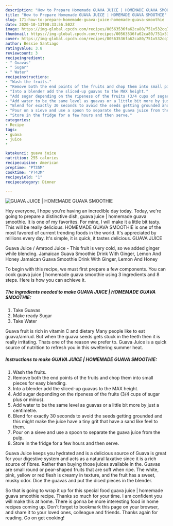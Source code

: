 ```yaml
---
description: "How to Prepare Homemade GUAVA JUICE | HOMEMADE GUAVA SMOOTHIE"
title: "How to Prepare Homemade GUAVA JUICE | HOMEMADE GUAVA SMOOTHIE"
slug: 171-how-to-prepare-homemade-guava-juice-homemade-guava-smoothie
date: 2020-10-13T00:33:56.502Z
image: https://img-global.cpcdn.com/recipes/00563536fa62ca80/751x532cq70/guava-juice-homemade-guava-smoothie-recipe-main-photo.jpg
thumbnail: https://img-global.cpcdn.com/recipes/00563536fa62ca80/751x532cq70/guava-juice-homemade-guava-smoothie-recipe-main-photo.jpg
cover: https://img-global.cpcdn.com/recipes/00563536fa62ca80/751x532cq70/guava-juice-homemade-guava-smoothie-recipe-main-photo.jpg
author: Bessie Santiago
ratingvalue: 3.8
reviewcount: 3
recipeingredient:
- " Guavas"
- " Sugar"
- " Water"
recipeinstructions:
- "Wash the fruits."
- "Remove both the end points of the fruits and chop them into small pieces for easy blending."
- "Into a blender add the sliced-up guavas to the MAX height."
- "Add sugar depending on the ripeness of the fruits (3/4 cups of sugar plus or minus)."
- "Add water to be the same level as guavas or a little bit more by just a centimetre."
- "Blend for exactly 30 seconds to avoid the seeds getting grounded and this might make the juice have a tiny grit that have a sand like feel to them."
- "Pour on a sieve and use a spoon to separate the guava juice from the pulp."
- "Store in the fridge for a few hours and then serve."
categories:
- Recipe
tags:
- guava
- juice
- 

katakunci: guava juice  
nutrition: 255 calories
recipecuisine: American
preptime: "PT35M"
cooktime: "PT43M"
recipeyield: "1"
recipecategory: Dinner

---
```



![GUAVA JUICE | HOMEMADE GUAVA SMOOTHIE](https://img-global.cpcdn.com/recipes/00563536fa62ca80/751x532cq70/guava-juice-homemade-guava-smoothie-recipe-main-photo.jpg)

Hey everyone, I hope you're having an incredible day today. Today, we're going to prepare a distinctive dish, guava juice | homemade guava smoothie. It is one of my favorites. For mine, I will make it a little bit tasty. This will be really delicious.
 HOMEMADE GUAVA SMOOTHIE is one of the most favored of current trending foods in the world. It's appreciated by millions every day. It's simple, it is quick, it tastes delicious. GUAVA JUICE 

Guava Juice / Amrood Juice - This fruit is very cold, so we added ginger while blending. Jamaican Guava Smoothie Drink With Ginger, Lemon And Honey Jamaican Guava Smoothie Drink With Ginger, Lemon And Honey


To begin with this recipe, we must first prepare a few components. You can cook guava juice | homemade guava smoothie using 3 ingredients and 8 steps. Here is how you can achieve it.

<!--inarticleads1-->

##### The ingredients needed to make GUAVA JUICE | HOMEMADE GUAVA SMOOTHIE:

1. Take  Guavas
1. Make ready  Sugar
1. Take  Water


Guava fruit is rich in vitamin C and dietary Many people like to eat guava/amrud. But when the guava seeds gets stuck in the teeth then it is really irritating. Thats one of the reason we prefer to. Guava Juice is a quick source of nutrition to refresh you in this sweltering summer heat. 

<!--inarticleads2-->

##### Instructions to make GUAVA JUICE | HOMEMADE GUAVA SMOOTHIE:

1. Wash the fruits.
1. Remove both the end points of the fruits and chop them into small pieces for easy blending.
1. Into a blender add the sliced-up guavas to the MAX height.
1. Add sugar depending on the ripeness of the fruits (3/4 cups of sugar plus or minus).
1. Add water to be the same level as guavas or a little bit more by just a centimetre.
1. Blend for exactly 30 seconds to avoid the seeds getting grounded and this might make the juice have a tiny grit that have a sand like feel to them.
1. Pour on a sieve and use a spoon to separate the guava juice from the pulp.
1. Store in the fridge for a few hours and then serve.


Guava Juice keeps you hydrated and is a delicious source of Guava is great for your digestive system and acts as a natural laxative since it is a rich source of fibres. Rather than buying those juices available in the. Guavas are small round or pear-shaped fruits that are soft when ripe. The white, pink, yellow or red flesh is creamy in texture, and the fruit has a sweet, musky odor. Dice the guavas and put the diced pieces in the blender. 

So that is going to wrap it up for this special food guava juice | homemade guava smoothie recipe. Thanks so much for your time. I am confident you will make this at home. There is gonna be more interesting food in home recipes coming up. Don't forget to bookmark this page on your browser, and share it to your loved ones, colleague and friends. Thanks again for reading. Go on get cooking!
